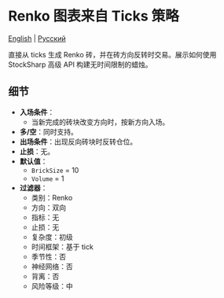 # Renko 图表来自 Ticks 策略
[English](README.md) | [Русский](README_ru.md)

直接从 ticks 生成 Renko 砖，并在砖方向反转时交易。展示如何使用 StockSharp 高级 API 构建无时间限制的蜡烛。

## 细节

- **入场条件**：
  - 当新完成的砖块改变方向时，按新方向入场。
- **多/空**：同时支持。
- **出场条件**：出现反向砖块时反转仓位。
- **止损**：无。
- **默认值**：
  - `BrickSize` = 10
  - `Volume` = 1
- **过滤器**：
  - 类别：Renko
  - 方向：双向
  - 指标：无
  - 止损：无
  - 复杂度：初级
  - 时间框架：基于 tick
  - 季节性：否
  - 神经网络：否
  - 背离：否
  - 风险等级：中
